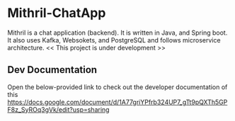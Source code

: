 # Mithril-ChatApp
Mithril is a chat application (backend). It is written in Java, and Spring boot. It also uses Kafka, Websokets, and PostgreSQL and follows microservice architecture. << This project is under development >>

## Dev Documentation
Open the below-provided link to check out the developer documentation of this 
https://docs.google.com/document/d/1A77griYPfrb324UP7_gTt9pQXTh5GPF8z_SyROq3gVk/edit?usp=sharing
